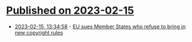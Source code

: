 # [Published on 2023-02-15](index.md)

* [2023-02-15, 13:34:58](https://news.ycombinator.com/item?id=34803556) - [EU sues Member States who refuse to bring in new copyright rules](https://twitter.com/NetopiaEU/status/1625845896758935553)
